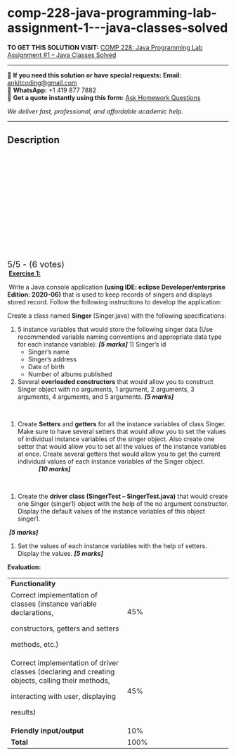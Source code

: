 # comp-228-java-programming-lab-assignment-1---java-classes-solved
**TO GET THIS SOLUTION VISIT:** [COMP 228: Java Programming Lab Assignment #1 – Java Classes Solved](https://www.ankitcodinghub.com/product/comp-228-java-programming-lab-assignment-1-java-classes-solved/)


---

📩 **If you need this solution or have special requests:** **Email:** ankitcoding@gmail.com  
📱 **WhatsApp:** +1 419 877 7882  
📄 **Get a quote instantly using this form:** [Ask Homework Questions](https://www.ankitcodinghub.com/services/ask-homework-questions/)

*We deliver fast, professional, and affordable academic help.*

---

<h2>Description</h2>



<div class="kk-star-ratings kksr-auto kksr-align-center kksr-valign-top" data-payload="{&quot;align&quot;:&quot;center&quot;,&quot;id&quot;:&quot;60569&quot;,&quot;slug&quot;:&quot;default&quot;,&quot;valign&quot;:&quot;top&quot;,&quot;ignore&quot;:&quot;&quot;,&quot;reference&quot;:&quot;auto&quot;,&quot;class&quot;:&quot;&quot;,&quot;count&quot;:&quot;6&quot;,&quot;legendonly&quot;:&quot;&quot;,&quot;readonly&quot;:&quot;&quot;,&quot;score&quot;:&quot;5&quot;,&quot;starsonly&quot;:&quot;&quot;,&quot;best&quot;:&quot;5&quot;,&quot;gap&quot;:&quot;4&quot;,&quot;greet&quot;:&quot;Rate this product&quot;,&quot;legend&quot;:&quot;5\/5 - (6 votes)&quot;,&quot;size&quot;:&quot;24&quot;,&quot;title&quot;:&quot;COMP 228: Java Programming  Lab Assignment #1 – Java Classes Solved&quot;,&quot;width&quot;:&quot;138&quot;,&quot;_legend&quot;:&quot;{score}\/{best} - ({count} {votes})&quot;,&quot;font_factor&quot;:&quot;1.25&quot;}">

<div class="kksr-stars">

<div class="kksr-stars-inactive">
            <div class="kksr-star" data-star="1" style="padding-right: 4px">


<div class="kksr-icon" style="width: 24px; height: 24px;"></div>
        </div>
            <div class="kksr-star" data-star="2" style="padding-right: 4px">


<div class="kksr-icon" style="width: 24px; height: 24px;"></div>
        </div>
            <div class="kksr-star" data-star="3" style="padding-right: 4px">


<div class="kksr-icon" style="width: 24px; height: 24px;"></div>
        </div>
            <div class="kksr-star" data-star="4" style="padding-right: 4px">


<div class="kksr-icon" style="width: 24px; height: 24px;"></div>
        </div>
            <div class="kksr-star" data-star="5" style="padding-right: 4px">


<div class="kksr-icon" style="width: 24px; height: 24px;"></div>
        </div>
    </div>

<div class="kksr-stars-active" style="width: 138px;">
            <div class="kksr-star" style="padding-right: 4px">


<div class="kksr-icon" style="width: 24px; height: 24px;"></div>
        </div>
            <div class="kksr-star" style="padding-right: 4px">


<div class="kksr-icon" style="width: 24px; height: 24px;"></div>
        </div>
            <div class="kksr-star" style="padding-right: 4px">


<div class="kksr-icon" style="width: 24px; height: 24px;"></div>
        </div>
            <div class="kksr-star" style="padding-right: 4px">


<div class="kksr-icon" style="width: 24px; height: 24px;"></div>
        </div>
            <div class="kksr-star" style="padding-right: 4px">


<div class="kksr-icon" style="width: 24px; height: 24px;"></div>
        </div>
    </div>
</div>


<div class="kksr-legend" style="font-size: 19.2px;">
            5/5 - (6 votes)    </div>
    </div>
<strong>&nbsp;</strong><strong><u>Exercise 1:</u> </strong>

<strong>&nbsp;</strong>Write a Java console application <strong>(using IDE: eclipse Developer/enterprise Edition: 2020-06)</strong> that is used to keep records of singers and displays stored record. Follow the following instructions to develop the application:

Create a class named <strong>Singer</strong> (Singer.java) with the following specifications:

<ol>
<li>5 instance variables that would store the following singer data (Use recommended variable naming conventions and appropriate data type for each instance variable): <strong><em>[5 marks]</em></strong> 1) Singer’s id
<ul>
<li>Singer’s name</li>
<li>Singer’s address</li>
<li>Date of birth</li>
<li>Number of albums published</li>
</ul>
</li>
<li>Several <strong>overloaded constructors</strong> that would allow you to construct Singer object with no arguments, 1 argument, 2 arguments, 3 arguments, 4 arguments, and 5 arguments. <strong><em>[5 marks]</em></strong></li>
</ol>
&nbsp;

<ol>
<li>Create <strong>Setters</strong> and <strong>getters</strong> for all the instance variables of class Singer. Make sure to have several setters that would allow you to set the values of individual instance variables of the singer object. Also create one setter that would allow you to set all the values of the instance variables at once. Create several getters that would allow you to get the current individual values of each instance variables of the Singer object. &nbsp;&nbsp;&nbsp;&nbsp;&nbsp;&nbsp;&nbsp;&nbsp; &nbsp;&nbsp;&nbsp;&nbsp;&nbsp;&nbsp;&nbsp;&nbsp;&nbsp;&nbsp;&nbsp; <strong><em>[10 marks]</em></strong></li>
</ol>
&nbsp;

<ol>
<li>Create the <strong>driver class (SingerTest – SingerTest.java)</strong> that would create one Singer (singer1) object with the help of the no argument constructor. Display the default values of the instance variables of this object singer1.</li>
</ol>
<em>&nbsp;</em><strong><em>[5 marks]</em></strong>

<ol>
<li>Set the values of each instance variables with the help of setters. Display the values. <strong><em>[5 marks]</em></strong></li>
</ol>
<strong>Evaluation: </strong>

<table width="623">
<tbody>
<tr>
<td width="314"><strong>Functionality </strong></td>
<td width="310"></td>
</tr>
<tr>
<td width="314">Correct implementation of classes (instance variable declarations,

constructors, getters and setters

methods, etc.)
</td>
<td width="310">45%

&nbsp;
</td>
</tr>
<tr>
<td width="314">Correct implementation of driver classes (declaring and creating objects, calling their methods,

interacting with user, displaying

results)
</td>
<td width="310">45%</td>
</tr>
<tr>
<td width="314"><strong>Friendly input/output </strong></td>
<td width="310">10%</td>
</tr>
<tr>
<td width="314"><strong>Total </strong></td>
<td width="310">100%</td>
</tr>
</tbody>
</table>
&nbsp;

&nbsp;
